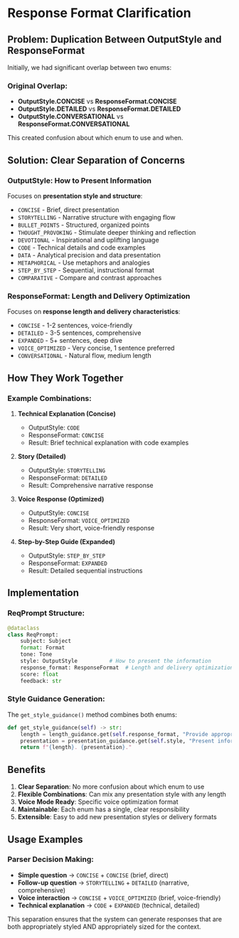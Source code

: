 # Response Format Clarification

## Problem: Duplication Between OutputStyle and ResponseFormat

Initially, we had significant overlap between two enums:

### Original Overlap:

- **OutputStyle.CONCISE** vs **ResponseFormat.CONCISE**
- **OutputStyle.DETAILED** vs **ResponseFormat.DETAILED**
- **OutputStyle.CONVERSATIONAL** vs **ResponseFormat.CONVERSATIONAL**

This created confusion about which enum to use and when.

## Solution: Clear Separation of Concerns

### OutputStyle: How to Present Information

Focuses on **presentation style and structure**:

- `CONCISE` - Brief, direct presentation
- `STORYTELLING` - Narrative structure with engaging flow
- `BULLET_POINTS` - Structured, organized points
- `THOUGHT_PROVOKING` - Stimulate deeper thinking and reflection
- `DEVOTIONAL` - Inspirational and uplifting language
- `CODE` - Technical details and code examples
- `DATA` - Analytical precision and data presentation
- `METAPHORICAL` - Use metaphors and analogies
- `STEP_BY_STEP` - Sequential, instructional format
- `COMPARATIVE` - Compare and contrast approaches

### ResponseFormat: Length and Delivery Optimization

Focuses on **response length and delivery characteristics**:

- `CONCISE` - 1-2 sentences, voice-friendly
- `DETAILED` - 3-5 sentences, comprehensive
- `EXPANDED` - 5+ sentences, deep dive
- `VOICE_OPTIMIZED` - Very concise, 1 sentence preferred
- `CONVERSATIONAL` - Natural flow, medium length

## How They Work Together

### Example Combinations:

1. **Technical Explanation (Concise)**

   - OutputStyle: `CODE`
   - ResponseFormat: `CONCISE`
   - Result: Brief technical explanation with code examples

2. **Story (Detailed)**

   - OutputStyle: `STORYTELLING`
   - ResponseFormat: `DETAILED`
   - Result: Comprehensive narrative response

3. **Voice Response (Optimized)**

   - OutputStyle: `CONCISE`
   - ResponseFormat: `VOICE_OPTIMIZED`
   - Result: Very short, voice-friendly response

4. **Step-by-Step Guide (Expanded)**
   - OutputStyle: `STEP_BY_STEP`
   - ResponseFormat: `EXPANDED`
   - Result: Detailed sequential instructions

## Implementation

### ReqPrompt Structure:

```python
@dataclass
class ReqPrompt:
    subject: Subject
    format: Format
    tone: Tone
    style: OutputStyle          # How to present the information
    response_format: ResponseFormat  # Length and delivery optimization
    score: float
    feedback: str
```

### Style Guidance Generation:

The `get_style_guidance()` method combines both enums:

```python
def get_style_guidance(self) -> str:
    length = length_guidance.get(self.response_format, "Provide appropriate response")
    presentation = presentation_guidance.get(self.style, "Present information clearly")
    return f"{length}. {presentation}."
```

## Benefits

1. **Clear Separation**: No more confusion about which enum to use
2. **Flexible Combinations**: Can mix any presentation style with any length
3. **Voice Mode Ready**: Specific voice optimization format
4. **Maintainable**: Each enum has a single, clear responsibility
5. **Extensible**: Easy to add new presentation styles or delivery formats

## Usage Examples

### Parser Decision Making:

- **Simple question** → `CONCISE` + `CONCISE` (brief, direct)
- **Follow-up question** → `STORYTELLING` + `DETAILED` (narrative, comprehensive)
- **Voice interaction** → `CONCISE` + `VOICE_OPTIMIZED` (brief, voice-friendly)
- **Technical explanation** → `CODE` + `EXPANDED` (technical, detailed)

This separation ensures that the system can generate responses that are both appropriately styled AND appropriately sized for the context.
